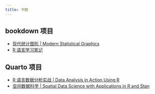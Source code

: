 ```yaml
---
title: 书籍
---
```



## bookdown 项目

- [现代统计图形 | Modern Statistical Graphics](https://github.com/XiangyunHuang/msg)
- [R 语言学习笔记](https://github.com/XiangyunHuang/notesdown)

## Quarto 项目

- [R 语言数据分析实战 | Data Analysis in Action Using R](https://github.com/XiangyunHuang/data-analysis-in-action)
- [空间数据科学 | Spatial Data Science with Applications in R and Stan](https://bookdown.org/xiangyun/sdsr/)
